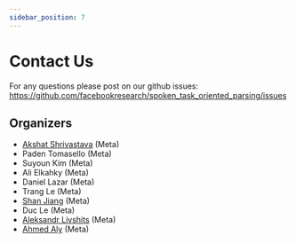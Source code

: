 ```yaml
---
sidebar_position: 7
---
```


# Contact Us
For any questions please post on our github issues: https://github.com/facebookresearch/spoken_task_oriented_parsing/issues 

## Organizers
* [Akshat Shrivastava](https://akshatsh.github.io/) (Meta) 
* Paden Tomasello (Meta)
* Suyoun Kim (Meta)
* Ali Elkahky (Meta)
* Daniel Lazar (Meta)
* Trang Le (Meta)
* [Shan Jiang](https://shanjiang.me/) (Meta)
* Duc Le (Meta)
* [Aleksandr Livshits](https://www.linkedin.com/in/alivshits/) (Meta)
* [Ahmed Aly](https://www.linkedin.com/in/ahmed-aly-1a408514/) (Meta)
